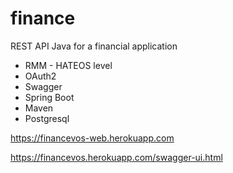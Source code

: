 # finance

REST API Java for a financial application

* RMM - HATEOS level
* OAuth2
* Swagger 
* Spring Boot 
* Maven 
* Postgresql

https://financevos-web.herokuapp.com

https://financevos.herokuapp.com/swagger-ui.html
